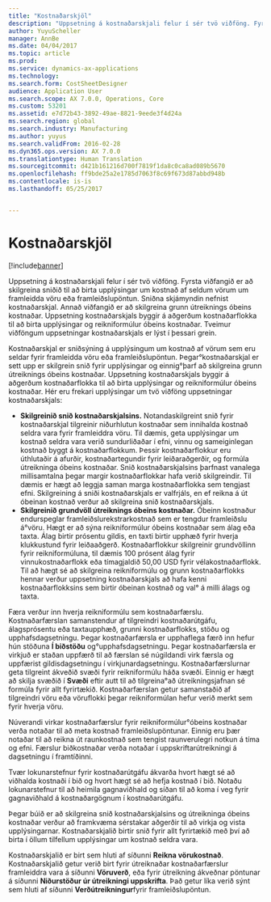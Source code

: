 ```yaml
---
title: "Kostnaðarskjöl"
description: "Uppsetning á kostnaðarskjali felur í sér tvö viðföng. Fyrsta viðfangið er að skilgreina sniðið til að birta upplýsingar um kostnað af seldum vörum um framleidda vöru eða framleiðslupöntun. Sniðna skjámyndin nefnist kostnaðarskjal. Annað viðfangið er að skilgreina grunn útreiknings óbeins kostnaðar. Uppsetning kostnaðarskjals byggir á aðgerðum kostnaðarflokka til að birta upplýsingar og reikniformúlur óbeins kostnaðar. Tveimur viðföngum uppsetningar kostnaðarskjals er lýst í þessari grein."
author: YuyuScheller
manager: AnnBe
ms.date: 04/04/2017
ms.topic: article
ms.prod: 
ms.service: dynamics-ax-applications
ms.technology: 
ms.search.form: CostSheetDesigner
audience: Application User
ms.search.scope: AX 7.0.0, Operations, Core
ms.custom: 53201
ms.assetid: e7d72b43-3892-49ae-8821-9eede3f4d24a
ms.search.region: global
ms.search.industry: Manufacturing
ms.author: yuyus
ms.search.validFrom: 2016-02-28
ms.dyn365.ops.version: AX 7.0.0
ms.translationtype: Human Translation
ms.sourcegitcommit: d421b161216d700f7819f1da8c0ca8ad089b5670
ms.openlocfilehash: ff9bde25a2e1785d7063f8c69f673d87abbd948b
ms.contentlocale: is-is
ms.lasthandoff: 05/25/2017


---
```


# <a name="costing-sheets"></a>Kostnaðarskjöl

[!include[banner](../includes/banner.md)]


Uppsetning á kostnaðarskjali felur í sér tvö viðföng. Fyrsta viðfangið er að skilgreina sniðið til að birta upplýsingar um kostnað af seldum vörum um framleidda vöru eða framleiðslupöntun. Sniðna skjámyndin nefnist kostnaðarskjal. Annað viðfangið er að skilgreina grunn útreiknings óbeins kostnaðar. Uppsetning kostnaðarskjals byggir á aðgerðum kostnaðarflokka til að birta upplýsingar og reikniformúlur óbeins kostnaðar. Tveimur viðföngum uppsetningar kostnaðarskjals er lýst í þessari grein. 

Kostnaðarskjal er sniðsýning á upplýsingum um kostnað af vörum sem eru seldar fyrir framleidda vöru eða framleiðslupöntun. Þegar°kostnaðarskjal er sett upp er skilgrein snið fyrir upplýsingar og einnig°þarf að skilgreina grunn útreiknings óbeins kostnaðar. Uppsetning kostnaðarskjals byggir á aðgerðum kostnaðarflokka til að birta upplýsingar og reikniformúlur óbeins kostnaðar. Hér eru frekari upplýsingar um tvö viðföng uppsetningar kostnaðarskjals:
-   **Skilgreinið snið kostnaðarskjalsins.** Notandaskilgreint snið fyrir kostnaðarskjal tilgreinir niðurhlutun kostnaðar sem innihalda kostnað seldra vara fyrir framleiddra vöru. Til dæmis, geta upplýsingar um kostnað seldra vara verið sundurliðaðar í efni, vinnu og sameiginlegan kostnað byggt á kostnaðarflokkum. Þessir kostnaðarflokkur eru úthlutaðir á afurðir, kostnaðartegundir fyrir leiðaraðgerðir, og formúla útreikninga óbeins kostnaðar. Snið kostnaðarskjalsins þarfnast vanalega millisamtalna þegar margir kostnaðarflokkar hafa verið skilgreindir. Til dæmis er hægt að leggja saman marga kostnaðarflokka sem tengjast efni. Skilgreining á sniði kostnaðarskjals er valfrjáls, en ef reikna á út óbeinan kostnað verður að skilgreina snið kostnaðarskjals.
-   **Skilgreinið grundvöll útreiknings óbeins kostnaðar.** Óbeinn kostnaður endurspeglar framleiðslurekstrarkostnað sem er tengdur framleiðslu á°vöru. Hægt er að sýna reikniformúlur óbeins kostnaðar sem álag eða taxta. Álag birtir prósentu gildis, en taxti birtir upphæð fyrir hverja klukkustund fyrir leiðaaðgerð. Kostnaðarflokkur skilgreinir grundvöllinn fyrir reikniformúluna, til dæmis 100 prósent álag fyrir vinnukostnaðarflokk eða tímagjaldið 50,00 USD fyrir vélakostnaðarflokk. Til að hægt sé að skilgreina reikniformúlu og grunn kostnaðarflokks hennar verður uppsetning kostnaðarskjals að hafa kenni kostnaðarflokksins sem birtir óbeinan kostnað og val° á milli álags og taxta.

Færa verður inn hverja reikniformúlu sem kostnaðarfærslu. Kostnaðarfærslan samanstendur af tilgreindri kostnaðarútgáfu, álagsprósentu eða taxtaupphæð, grunni kostnaðarflokks, stöðu og upphafsdagsetningu. Þegar kostnaðarfærsla er upphaflega færð inn hefur hún stöðuna **Í biðstöðu** og°upphafsdagsetningu. Þegar kostnaðarfærsla er virkjuð er staðan uppfærð til að færslan sé núgildandi virk færsla og uppfærist gildisdagsetningu í virkjunardagsetningu. Kostnaðarfærslurnar geta tilgreint ákveðið svæði fyrir reikniformúlu háða svæði. Einnig er hægt að skilja svæðið í **Svæði** eftir autt til að tilgreina°að útreikningsjafnan sé formúla fyrir allt fyrirtækið. Kostnaðarfærslan getur samanstaðið af tilgreindri vöru eða vöruflokki þegar reikniformúlan hefur verið merkt sem fyrir hverja vöru. 

Núverandi virkar kostnaðarfærslur fyrir reikniformúlur°óbeins kostnaðar verða notaðar til að meta kostnað framleiðslupöntunar. Einnig eru þær notaðar til að reikna út raunkostnað sem tengist raunverulegri notkun á tíma og efni. Færslur biðkostnaðar verða notaðar í uppskriftarútreikningi á dagsetningu í framtíðinni. 

Tvær lokunarstefnur fyrir kostnaðarútgáfu ákvarða hvort hægt sé að viðhalda kostnaði í bið og hvort hægt sé að hefja kostnað í bið. Notaðu lokunarstefnur til að heimila gagnaviðhald og síðan til að koma í veg fyrir gagnaviðhald á kostnaðargögnum í kostnaðarútgáfu. 

Þegar búið er að skilgreina snið kostnaðarskjalsins og útreikninga óbeins kostnaðar verður að framkvæma sérstakar aðgerðir til að virkja og vista upplýsingarnar. Kostnaðarskjalið birtir snið fyrir allt fyrirtækið með því að birta í öllum tilfellum upplýsingar um kostnað seldra vara. 

Kostnaðarskjalið er birt sem hluti af síðunni **Reikna vörukostnað**. Kostnaðarskjalið getur verið birt fyrir útreiknaðar kostnaðarfærslur framleiddra vara á síðunni **Vöruverð**, eða fyrir útreikning ákveðnar pöntunar á síðunni **Niðurstöður úr útreikningi uppskrifta**. Það getur líka verið sýnt sem hluti af síðunni **Verðútreikningur**fyrir framleiðslupöntun.






